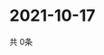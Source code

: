 # 2021-10-17
  共 0条

  <!-- BEGIN -->
  <!-- 最后更新时间Sun Oct 17 2021 01:50:00 GMT+0000 (Coordinated Universal Time) -->
  
  <!-- END -->
  
  